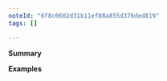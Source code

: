 ```yaml
---
noteId: "6f8c0602d31b11ef88a855d376ded819"
tags: []

---
```


<!-- Thanks for submitting a pull request! Please provide enough information so that others can review your pull request. The two fields below are mandatory.-->

**Summary**

<!-- Explain the **motivation** for making this change. What problem does the pull request solve? -->

**Examples**

<!-- If this code fixes a bug or adds a new feature, provide an example demonstrating the change, unless you added a test. -->
